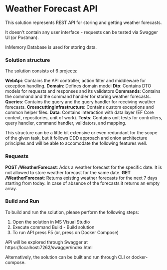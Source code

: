 # Weather Forecast API

This solution represents REST API for storing and getting weather forecasts.

It doesn't contain any user interface - requests can be tested via Swagger UI (or Postman).

InMemory Database is used for storing data.

###  Solution structure

The solution consists of 6 projects:

**WebApi**: Contains the API controller, action filter and middleware for exception handling.
**Domain**: Defines domain model
**Dto**: Contains DTO models for requests and responses and its validators
**Commands**: Contains the command and the command handler for storing weather forecasts.
**Queries**: Contains the query and the query handler for receiving weather forecasts.
**CrosscuttingInfrastructure**: Contains custom exceptions and common helper files.
**Data**: Contains interaction with data layer (EF Core context, repositories, unit of work).
**Tests**: Contains unit tests for controllers, query handler, command handler, validators, and mapping.

This structure can be a little bit extensive or even redundant for the scope of the given task, but it follows DDD approach and onion architecture principles and will be able to accomodate the following features well.

###  Requests

**POST /WeatherForecast**: Adds a weather forecast for the specific date. It is not allowed to store weather forecast for the same date.
**GET /WeatherForecast**: Returns existing weather forecasts for the next 7 days starting from today. In case of absence of the forecasts it returns an empty array.

###  Build and Run

To build and run the solution, please perform the following steps:

1) Open the solution in MS Visual Studio
2) Execute command Build - Build solution
3) To run API press F5 (or, press on Docker Compose)

API will be explored through Swagger at https://localhost:7262/swagger/index.html

Alternatively, the solution can be built and run through CLI or docker-compose. 